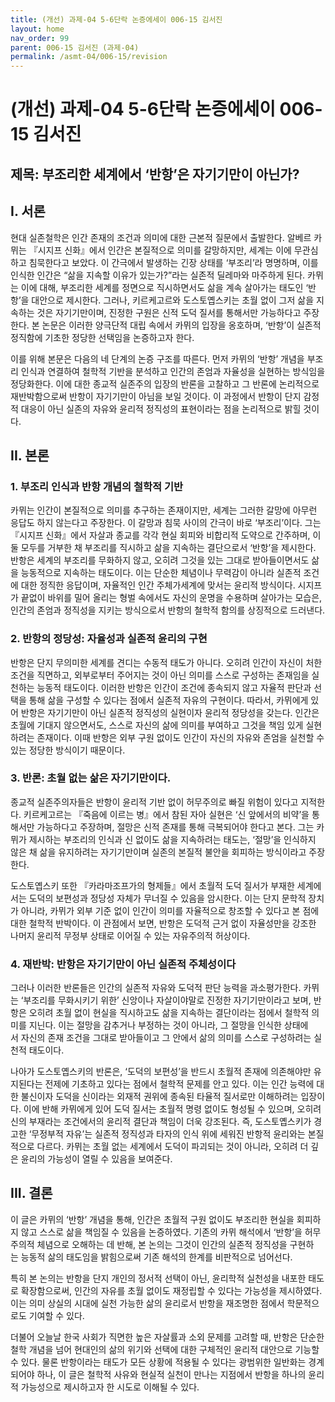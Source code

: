 ```yaml
---
title: (개선) 과제-04 5-6단락 논증에세이 006-15 김서진
layout: home
nav_order: 99
parent: 006-15 김서진 (과제-04)
permalink: /asmt-04/006-15/revision
---
```


# (개선) 과제-04 5-6단락 논증에세이 006-15 김서진

## 제목: 부조리한 세계에서 ‘반항’은 자기기만이 아닌가?

## I. 서론

현대 실존철학은 인간 존재의 조건과 의미에 대한 근본적 질문에서 출발한다. 알베르 카뮈는 『시지프 신화』에서 인간은 본질적으로 의미를 갈망하지만, 세계는 이에 무관심하고 침묵한다고 보았다. 이 간극에서 발생하는 긴장 상태를 ‘부조리’라 명명하며, 이를 인식한 인간은 “삶을 지속할 이유가 있는가?”라는 실존적 딜레마와 마주하게 된다. 카뮈는 이에 대해, 부조리한 세계를 정면으로 직시하면서도 삶을 계속 살아가는 태도인 ‘반항’을 대안으로 제시한다. 그러나, 키르케고르와 도스토옙스키는 초월 없이 그저 삶을 지속하는 것은 자기기만이며, 진정한 구원은 신적 도덕 질서를 통해서만 가능하다고 주장한다. 본 논문은 이러한 양극단적 대립 속에서 카뮈의 입장을 옹호하며, ‘반항’이 실존적 정직함에 기초한 정당한 선택임을 논증하고자 한다. 

이를 위해 본문은 다음의 네 단계의 논증 구조를 따른다. 먼저 카뮈의 ‘반항’ 개념을 부조리 인식과 연결하여 철학적 기반을 분석하고 인간의 존엄과 자율성을 실현하는 방식임을 정당화한다. 이에 대한 종교적 실존주의 입장의 반론을 고찰하고 그 반론에 논리적으로 재반박함으로써 반항이 자기기만이 아님을 보일 것이다. 이 과정에서 반항이 단지 감정적 대응이 아닌 실존의 자유와 윤리적 정직성의 표현이라는 점을 논리적으로 밝힐 것이다.

## II. 본론

### 1. 부조리 인식과 반항 개념의 철학적 기반

카뮈는 인간이 본질적으로 의미를 추구하는 존재이지만, 세계는 그러한 갈망에 아무런 응답도 하지 않는다고 주장한다. 이 갈망과 침묵 사이의 간극이 바로 ‘부조리’이다. 그는 『시지프 신화』에서 자살과 종교를 각각 현실 회피와 비합리적 도약으로 간주하며, 이 둘 모두를 거부한 채 부조리를 직시하고 삶을 지속하는 결단으로서 ‘반항’을 제시한다. 반항은 세계의 부조리를 무화하지 않고, 오히려 그것을 있는 그대로 받아들이면서도 삶을 능동적으로 지속하는 태도이다. 이는 단순한 체념이나 무력감이 아니라 실존적 조건에 대한 정직한 응답이며, 자율적인 인간 주체가세계에 맞서는 윤리적 방식이다. 시지프가 끝없이 바위를 밀어 올리는 형벌 속에서도 자신의 운명을 수용하며 살아가는 모습은, 인간의 존엄과 정직성을 지키는 방식으로서 반항의 철학적 함의를 상징적으로 드러낸다.

### 2. 반항의 정당성: 자율성과 실존적 윤리의 구현

반항은 단지 무의미한 세계를 견디는 수동적 태도가 아니다. 오히려 인간이 자신이 처한 조건을 직면하고, 외부로부터 주어지는 것이 아닌 의미를 스스로 구성하는 존재임을 실천하는 능동적 태도이다. 이러한 반항은 인간이 조건에 종속되지 않고 자율적 판단과 선택을 통해 삶을 구성할 수 있다는 점에서 실존적 자유의 구현이다. 따라서, 카뮈에게 있어 반항은 자기기만이 아닌 실존적 정직성의 실현이자 윤리적 정당성을 갖는다. 인간은 초월에 기대지 않으면서도, 스스로 자신의 삶에 의미를 부여하고 그것을 책임 있게 실현하려는 존재이다. 이때 반항은 외부 구원 없이도 인간이 자신의 자유와 존엄을 실천할 수 있는 정당한 방식이기 때문이다.

### 3. 반론: 초월 없는 삶은 자기기만이다.

종교적 실존주의자들은 반항이 윤리적 기반 없이 허무주의로 빠질 위험이 있다고 지적한다. 키르케고르는 『죽음에 이르는 병』에서 참된 자아 실현은 ‘신 앞에서의 비약’을 통해서만 가능하다고 주장하며, 절망은 신적 존재를 통해 극복되어야 한다고 본다. 그는 카뮈가 제시하는 부조리의 인식과 신 없이도 삶을 지속하려는 태도는, ‘절망’을 인식하지 않은 채 삶을 유지하려는 자기기만이며 실존의 본질적 불안을 회피하는 방식이라고 주장한다.

도스토옙스키 또한 『카라마조프가의 형제들』에서 초월적 도덕 질서가 부재한 세계에서는 도덕의 보편성과 정당성 자체가 무너질 수 있음을 암시한다. 이는 단지 문학적 장치가 아니라, 카뮈가 외부 기준 없이 인간이 의미를 자율적으로 창조할 수 있다고 본 점에 대한 철학적 반박이다. 이 관점에서 보면, 반항은 도덕적 근거 없이 자율성만을 강조한 나머지 윤리적 무정부 상태로 이어질 수 있는 자유주의적 허상이다.

### 4. 재반박: 반항은 자기기만이 아닌 실존적 주체성이다

그러나 이러한 반론들은 인간의 실존적 자유와 도덕적 판단 능력을 과소평가한다. 카뮈는 ‘부조리를 무화시키기 위한’ 신앙이나 자살이야말로 진정한 자기기만이라고 보며, 반항은 오히려 초월 없이 현실을 직시하고도 삶을 지속하는 결단이라는 점에서 철학적 의미를 지닌다. 이는 절망을 감추거나 부정하는 것이 아니라, 그 절망을 인식한 상태에서 자신의 존재 조건을 그대로 받아들이고 그 안에서 삶의 의미를 스스로 구성하려는 실천적 태도이다.

나아가 도스토옙스키의 반론은, ‘도덕의 보편성’을 반드시 초월적 존재에 의존해야만 유지된다는 전제에 기초하고 있다는 점에서 철학적 문제를 안고 있다. 이는 인간 능력에 대한 불신이자 도덕을 신이라는 외재적 권위에 종속된 타율적 질서로만 이해하려는 입장이다. 이에 반해 카뮈에게 있어 도덕 질서는 초월적 명령 없이도 형성될 수 있으며, 오히려 신의 부재라는 조건에서의 윤리적 결단과 책임이 더욱 강조된다. 즉, 도스토옙스키가 경고한 ‘무정부적 자유’는 실존적 정직성과 타자의 인식 위에 세워진 반항적 윤리와는 본질적으로 다르다. 카뮈는 초월 없는 세계에서 도덕이 파괴되는 것이 아니라, 오히려 더 깊은 윤리의 가능성이 열릴 수 있음을 보여준다.

## III. 결론

이 글은 카뮈의 ‘반항’ 개념을 통해, 인간은 초월적 구원 없이도 부조리한 현실을 회피하지 않고 스스로 삶을 책임질 수 있음을 논증하였다. 기존의 카뮈 해석에서 ‘반항’을 허무주의적 체념으로 오해하는 데 반해, 본 논의는 그것이 인간의 실존적 정직성을 구현하는 능동적 삶의 태도임을 밝힘으로써 기존 해석의 한계를 비판적으로 넘어선다. 

특히 본 논의는 반항을 단지 개인의 정서적 선택이 아닌, 윤리학적 실천성을 내포한 태도로 확장함으로써, 인간의 자유를 초월 없이도 재정립할 수 있다는 가능성을 제시하였다. 이는 의미 상실의 시대에 실천 가능한 삶의 윤리로서 반항을 재조명한 점에서 학문적으로도 기여할 수 있다.

더불어 오늘날 한국 사회가 직면한 높은 자살률과 소외 문제를 고려할 때, 반항은 단순한 철학 개념을 넘어 현대인의 삶의 위기와 선택에 대한 구체적인 윤리적 대안으로 기능할 수 있다. 물론 반항이라는 태도가 모든 상황에 적용될 수 있다는 광범위한 일반화는 경계되어야 하나, 이 글은 철학적 사유와 현실적 실천이 만나는 지점에서 반항을 하나의 윤리적 가능성으로 제시하고자 한 시도로 이해될 수 있다.